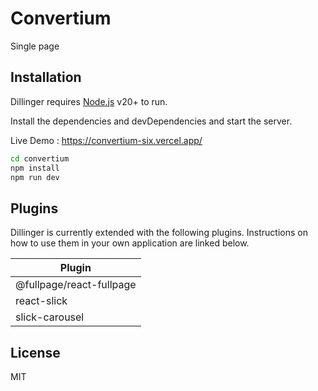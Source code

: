 # Convertium

Single page 

## Installation

Dillinger requires [Node.js](https://nodejs.org/) v20+ to run.

Install the dependencies and devDependencies and start the server.

Live Demo : https://convertium-six.vercel.app/

```sh
cd convertium
npm install
npm run dev
```

## Plugins

Dillinger is currently extended with the following plugins.
Instructions on how to use them in your own application are linked below.

| Plugin | 
| ------ | 
| @fullpage/react-fullpage|
| react-slick |
| slick-carousel |

## License

MIT

